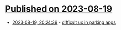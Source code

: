 # [Published on 2023-08-19](index.md)

* [2023-08-19, 20:24:39](https://lobste.rs/s/rcc3oc/difficult_ux_parking_apps) - [difficult ux in parking apps](https://cohost.org/cathoderaydude/post/2521077-hahaha-we-live-in-he)
